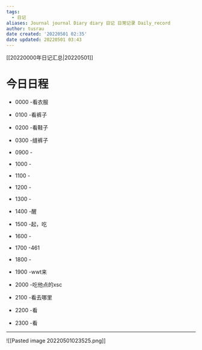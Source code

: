 ```yaml
---
tags:
  - 日记
aliases: Journal journal Diary diary 日记 日常记录 Daily_record
author: tusrau
date created: '20220501 02:35'
date updated: 20220501 03:43
---
```


[[20220000年日记汇总|20220501]]

# 今日日程

- 0000 -看衣服
- 0100 -看裤子
- 0200 -看鞋子
- 0300 -缝裤子

- 0900 -
- 1000 -
- 1100 -
- 1200 -
- 1300 -
- 1400 -醒
- 1500 -起，吃
- 1600 -
- 1700 -461
- 1800 -

- 1900 -wwt来
- 2000 -吃他点的xsc
- 2100 -看去哪里
- 2200 -看
- 2300 -看

---
![[Pasted image 20220501023525.png]]
